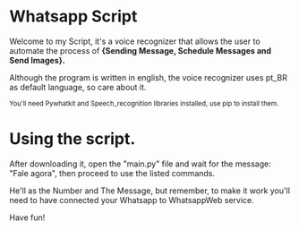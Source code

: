 # Whatsapp Script
<p>Welcome to my Script, it's a voice recognizer that allows the user to automate the process of <strong>{Sending Message, Schedule Messages and Send Images}.</strong></p>
<p>Although the program is written in english, the voice recognizer uses pt_BR as default language, so care about it.<p>
<small>You'll need Pywhatkit and Speech_recognition libraries installed, use pip to install them.</small>

# Using the script.

<p>After downloading it, open the "main.py" file and wait for the message: "Fale agora", then proceed to use the listed commands.</p>
<p>He'll as the Number and The Message, but remember, to make it work you'll need to have connected your Whatsapp to WhatsappWeb service.</p>

<p>Have fun!</p>
